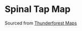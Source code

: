 <h1>Spinal Tap Map</h1>

Sourced from <a href="http://www.thunderforest.com/">Thunderforest Maps </a>

